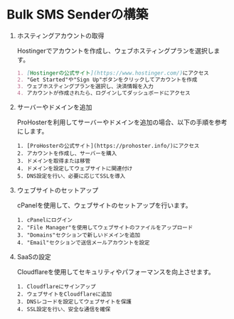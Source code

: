 # Bulk SMS Senderの構築

1. ホスティングアカウントの取得

    Hostingerでアカウントを作成し、ウェブホスティングプランを選択します。
    ```markdown
    1. [Hostingerの公式サイト](https://www.hostinger.com/)にアクセス
    2. "Get Started"や"Sign Up"ボタンをクリックしてアカウントを作成
    3. ウェブホスティングプランを選択し、決済情報を入力
    4. アカウントが作成されたら、ログインしてダッシュボードにアクセス
    ```

1. サーバーやドメインを追加

    ProHosterを利用してサーバーやドメインを追加の場合、以下の手順を参考にします。
    ```
    1. [ProHosterの公式サイト](https://prohoster.info/)にアクセス
    2. アカウントを作成し、サーバーを購入
    3. ドメインを取得または移管
    4. ドメインを設定してウェブサイトに関連付け
    5. DNS設定を行い、必要に応じてSSLを導入
    ```

1. ウェブサイトのセットアップ

    cPanelを使用して、ウェブサイトのセットアップを行います。
    ```
    1. cPanelにログイン
    2. "File Manager"を使用してウェブサイトのファイルをアップロード
    3. "Domains"セクションで新しいドメインを追加
    4. "Email"セクションで送信メールアカウントを設定
    ```

1. SaaSの設定

    Cloudflareを使用してセキュリティやパフォーマンスを向上させます。
    ```
    1. Cloudflareにサインアップ
    2. ウェブサイトをCloudflareに追加
    3. DNSレコードを設定してウェブサイトを保護
    4. SSL設定を行い、安全な通信を確保
    ```
